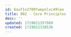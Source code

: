 ```yaml
---
id: 6auf1x2f09fwepnlxc49lee
title: 002 - Core Principles
desc: ''
updated: 1719021357989
created: 1719021338536
---
```

